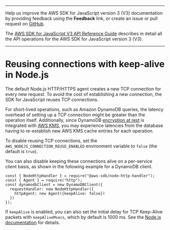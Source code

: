 --------

Help us improve the AWS SDK for JavaScript version 3 \(V3\) documentation by providing feedback using the **Feedback** link, or create an issue or pull request on [GitHub](https://github.com/awsdocs/aws-sdk-for-javascript-v3)\.

 The [AWS SDK for JavaScript V3 API Reference Guide](https://docs.aws.amazon.com/AWSJavaScriptSDK/v3/latest/index.html) describes in detail all the API operations for the AWS SDK for JavaScript version 3 \(V3\)\.

--------

# Reusing connections with keep\-alive in Node\.js<a name="node-reusing-connections"></a>

The default Node\.js HTTP/HTTPS agent creates a new TCP connection for every new request\. To avoid the cost of establishing a new connection, the SDK for JavaScript reuses TCP connections\. 

For short\-lived operations, such as Amazon DynamoDB queries, the latency overhead of setting up a TCP connection might be greater than the operation itself\. Additionally, since DynamoDB [encryption at rest](https://docs.aws.amazon.com/amazondynamodb/latest/developerguide/encryption.howitworks.html) is integrated with [AWS KMS](https://docs.aws.amazon.com/amazondynamodb/latest/developerguide/encryption.howitworks.html), you may experience latencies from the database having to re\-establish new AWS KMS cache entries for each operation\. 

To disable reusing TCP connections, set the `AWS_NODEJS_CONNECTION_REUSE_ENABLED` environment variable to `false` \(the default is `true`\)\.

You can also disable keeping these connections alive on a per\-service client basis, as shown in the following example for a DynamoDB client\.

```
const { NodeHttpHandler } = require("@aws-sdk/node-http-handler");
const { Agent } = require("http");
const dynamodbClient = new DynamoDBClient({
  requestHandler: new NodeHttpHandler({
    httpAgent: new Agent({keepAlive: false})
  })
});
```

If `keepAlive` is enabled, you can also set the initial delay for TCP Keep\-Alive packets with `keepAliveMsecs`, which by default is 1000 ms\. See the [Node\.js documentation](https://nodejs.org/api/http.html) for details\.
